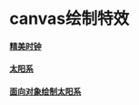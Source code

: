 # canvas绘制特效
#### [精美时钟](https://github.com/Jennifer1216/canvas/blob/master/clock/clock.html)

#### [太阳系](https://github.com/Jennifer1216/canvas/tree/master/solarSystem.html)
#### [面向对象绘制太阳系](https://github.com/Jennifer1216/canvas/blob/master/solarSystem/%E9%9D%A2%E5%90%91%E5%AF%B9%E8%B1%A1%E7%BB%98%E5%88%B6%E5%A4%AA%E9%98%B3%E7%B3%BB.html)
